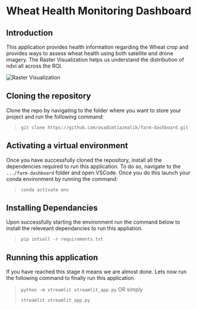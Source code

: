 # Wheat Health Monitoring Dashboard

## **Introduction**

This application provides health information regarding the Wheat crop and provides ways to assess wheat health using both satellite and drone imagery. The Raster Visualization helps us understand the distribution of ndvi all across the ROI. 


![Raster Visualization](https://user-images.githubusercontent.com/65748116/230757994-63a1d4c7-10ca-45d8-8ba2-acd0aa1af85c.jpg)


## **Cloning the repository**

Clone the repo by navigating to the folder where you want to store your project and run the following command:

>`git clone https://github.com/asadimtiazmalik/farm-dashboard.git`


## **Activating a virtual environment**

Once you have successfully cloned the repository, install all the dependencies required to run this application. To do so, navigate to the `.../farm-dashboard` folder and open VSCode. Once you do this launch your conda environment by running the command:

>`conda activate env`

## **Installing Dependancies**


Upon successfully starting the environment run the command below to install the releveant dependancies to run this appliation.

>`pip intsall -r requirements.txt`

## **Running this application**

If you have reached this stage it means we are almost done. Lets now run the following command to finally run this application.

>`python -m streamlit streamlit_app.py` OR simply
>
>`streamlit streamlit_app.py`

